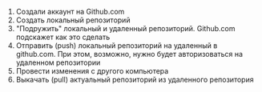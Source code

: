 1. Создали аккаунт на Github.com
2. Создать локальный репозиторий
3. "Подружить" локальный и удаленный репозиторий. Github.com подскажет как это сделать
4. Отправить (push) локальный репозиторий на удаленный в github.com. При этом, возможно, нужно будет авторизоваться на удаленном репозитории
5. Провести изменения с другого компьютера
6. Выкачать (pull) актуальный репозиторий из удаленного репозитория